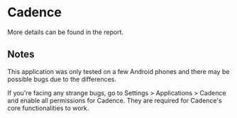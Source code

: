 # Cadence

More details can be found in the report.

## Notes

This application was only tested on a few Android phones and there may be possible bugs due to the differences.

If you're facing any strange bugs, go to Settings > Applications > Cadence and enable all permissions for Cadence. They are required for Cadence's core functionalities to work. 
